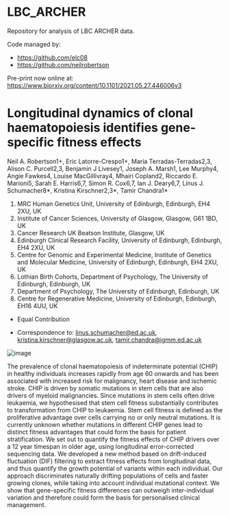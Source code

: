 # LBC_ARCHER

Repository for analysis of LBC ARCHER data. 

Code managed by:
+ https://github.com/elc08
+ https://github.com/neilrobertson

Pre-print now online at: https://www.biorxiv.org/content/10.1101/2021.05.27.446006v3

# Longitudinal dynamics of clonal haematopoiesis identifies gene-specific fitness effects

Neil A. Robertson1+, Eric Latorre-Crespo1+, Maria Terradas-Terradas2,3, Alison C. Purcell2,3, Benjamin J Livesey1, Joseph A. Marsh1, Lee Murphy4, Angie Fawkes4, Louise MacGillivray4, Mhairi Copland2, Riccardo E. Marioni5, Sarah E. Harris6,7, Simon R. Cox6,7, Ian J. Deary6,7, Linus J. Schumacher8*, Kristina Kirschner2,3*, Tamir Chandra1*

1. MRC Human Genetics Unit, University of Edinburgh, Edinburgh, EH4 2XU, UK
2. Institute of Cancer Sciences, University of Glasgow, Glasgow, G61 1BD, UK
3. Cancer Research UK Beatson Institute, Glasgow, UK
4. Edinburgh Clinical Research Facility, University of Edinburgh, Edinburgh, EH4 2XU, UK
5. Centre for Genomic and Experimental Medicine, Institute of Genetics and Molecular Medicine, University of Edinburgh, Edinburgh, EH4 2XU, UK
6. Lothian Birth Cohorts, Department of Psychology, The University of Edinburgh, Edinburgh, UK
7. Department of Psychology, The University of Edinburgh, Edinburgh, UK
8. Centre for Regenerative Medicine, University of Edinburgh, Edinburgh, EH16 4UU, UK

+ Equal Contribution

* Correspondence to: linus.schumacher@ed.ac.uk, kristina.kirschner@glasgow.ac.uk, tamir.chandra@igmm.ed.ac.uk 

![image](https://user-images.githubusercontent.com/4477113/123115304-eaa67780-d437-11eb-9adf-6a892a334b50.png)

The prevalence of clonal haematopoiesis of indeterminate potential (CHIP) in healthy individuals increases rapidly from age 60 onwards and has been associated with increased risk for malignancy, heart disease and ischemic stroke. CHIP is driven by somatic mutations in stem cells that are also drivers of myeloid malignancies. Since mutations in stem cells often drive leukaemia, we hypothesised that stem cell fitness substantially contributes to transformation from CHIP to leukaemia. Stem cell fitness is defined as the proliferative advantage over cells carrying no or only neutral mutations. It is currently unknown whether mutations in different CHIP genes lead to distinct fitness advantages that could form the basis for patient stratification. We set out to quantify the fitness effects of CHIP drivers over a 12 year timespan in older age, using longitudinal error-corrected sequencing data. We developed a new method based on drift-induced fluctuation (DIF) filtering to extract fitness effects from longitudinal data, and thus quantify the growth potential of variants within each individual. Our approach discriminates naturally drifting populations of cells and faster growing clones, while taking into account individual mutational context. We show that gene-specific fitness differences can outweigh inter-individual variation and therefore could form the basis for personalised clinical management.

